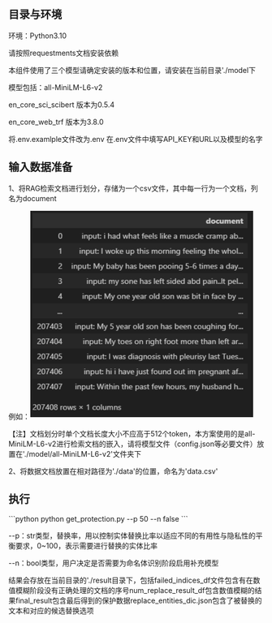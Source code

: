 <h2 id="otCNt">目录与环境</h2>
环境：Python3.10

请按照requestments文档安装依赖

本组件使用了三个模型请确定安装的版本和位置，请安装在当前目录'./model下

模型包括：all-MiniLM-L6-v2

en_core_sci_scibert 版本为0.5.4

en_core_web_trf 版本为3.8.0

将.env.examlple文件改为.env
在.env文件中填写API_KEY和URL以及模型的名字





<h2 id="cqoJI">输入数据准备</h2>
1、将RAG检索文档进行划分，存储为一个csv文件，其中每一行为一个文档，列名为document

例如：![](example.png)

【注】文档划分时单个文档长度大小不应高于512个token，本方案使用的是all-MiniLM-L6-v2进行检索文档的嵌入，请将模型文件（config.json等必要文件）放置在'./model/all-MiniLM-L6-v2'文件夹下

2、将数据文档放置在相对路径为'./data'的位置，命名为'data.csv'



<h2 id="Ur1Tq">执行</h2>
```python
python get_protection.py --p 50 --n false
```

--p：str类型，替换率，用以控制实体替换比率以适应不同的有用性与隐私性的平衡要求，0~100，表示需要进行替换的实体比率

--n：bool类型，用户决定是否需要为命名体识别阶段启用补充模型



结果会存放在当前目录的'./result目录下，包括failed_indices_df文件包含有在数值模糊阶段没有正确处理的文档的序号num_replace_result_df包含数值模糊的结果final_result包含最后得到的保护数据replace_entities_dic.json包含了被替换的文本和对应的候选替换选项









